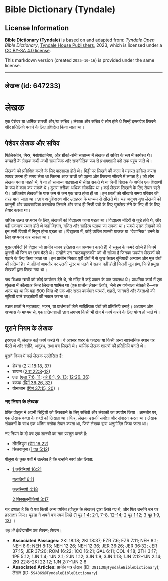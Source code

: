 # Bible Dictionary (Tyndale)

## License Information

**Bible Dictionary (Tyndale)** is based on and adapted from: _Tyndale Open Bible Dictionary_, [Tyndale House Publishers](https://tyndaleopenresources.com/), 2023, which is licensed under a [CC BY-SA 4.0 license](https://creativecommons.org/licenses/by-sa/4.0/legalcode.en).

This markdown version (created `2025-10-16`) is provided under the same license.



--------------------------------

## लेखक (id: 647233)

लेखक
====

एक पेशेवर या धार्मिक शास्त्री और/या सचिव। लेखक और सचिव वे लोग होते थे जिन्हें दस्तावेज़ लिखने और प्रतिलिपि बनाने के लिए प्रशिक्षित किया जाता था।

पेशेवर लेखक और सचिव
-------------------

फिलिस्तीन, मिस्र, मेसोपोटामिया, और ग्रीको\-रोमी साम्राज्य में लेखक ही सचिव के रूप में कार्यरत थे। कचहरी के लेखक कभी\-कभी सामाजिक और राजनीतिक रूप से प्रभावशाली पदों तक पहुंच जाते थे।

लेखको को प्रशिक्षित करने के लिए पाठशाला होते थे। मिट्टी पर लिखने की कला में महारत हासिल करना शायद उतना ही समय लेता था जितना आज छात्रों को पढ़ना और लिखना सीखने में लगता है। जो लोग लेखक बनना चाहते थे, वे या तो सामान्य पाठशाला में सीख सकते थे या निजी शिक्षक के अधीन एक शिक्षार्थी के रूप में काम कर सकते थे। दूसरा तरीका अधिक लोकप्रिय था। कई लेखक सिखाने के लिए तैयार रहते थे। अधिकांश लेखकों के पास कम से कम एक छात्र होता ही था। इन छात्रों को सीखाते समय परिवार की तरह माना जाता था। छात्र अनुशिक्षरण और उदाहरण के माध्यम से सीखते थे। यह अनुभव युवा लेखकों को कानूनी और व्यावसायिक दस्तावेज लिखने और साथ ही निजी पत्रों के लिए श्रुतलेख लेने के लिए भी के लिए तैयार करता था।

अधिक उन्नत अध्ययन के लिए, लेखकों को विद्यालय जाना पड़ता था। विद्यालय मंदिरों से जुड़े होते थे, और वही एकमात्र स्थान होते थे जहाँ विज्ञान, गणित और साहित्य पढ़ाया जा सकता था। सबसे उन्नत लेखकों को इन सभी विषयों में निपुण होना पड़ता था। विद्यालय में, कोई व्यक्ति शास्त्री याजक या "वैज्ञानिक" बनने के लिए अध्ययन कर सकता था।

पुरातत्वविदों (वे विद्वान जो प्राचीन मानव इतिहास का अध्ययन करते हैं) ने स्कूल के कमरे खोजे है जिनमें कुरसी थीं जिन पर छात्र बैठते थे। उन्होंने उन "पाठ्यपुस्तकों" को भी खोजा है जिनका उपयोग लेखकों को पढ़ाने के लिए किया जाता था। इन प्राचीन निकट पूर्वी ग्रंथों में से कुछ केवल बुनियादी अभ्यास और मूल ग्रंथों की प्रतियां है। ये प्रतियां आमतौर पर उतनी सुंदर या पढ़ने में सहज नहीं होती जितनी मूल ग्रंथ, जिन्हें प्रमुख लेखकों द्वारा लिखा गया था।

जब शिक्षक छात्रों को कोई कार्यभार देते थे, तो मंदिर में कई प्रकार के पाठ उपलब्ध थे। प्राथमिक कार्य में एक श्रृंखला में कीलाक्षर चिन्ह लिखना शामिल था (एक प्राचीन लेखन लिपि), जैसे हम वर्णमाला सीखते हैं—बस अंतर यह था कि वहां 600 चिन्ह थे! एक और सरल कार्यभार पत्थरों, शहरों, जानवरों और देवताओं की सूचियों वाले शब्दकोशों की नकल करना था।

उन्नत छात्रों ने महाकाव्य, भजन, या प्रार्थनाओं जैसे साहित्यिक ग्रंथों की प्रतिलिपि बनाई। अध्ययन और अभ्यास के माध्यम से, एक प्रतिभाशाली छात्र लगभग किसी भी क्षेत्र में कार्य करने के लिए योग्य हो जाते थे।

पुराने नियम के लेखक
-------------------

इस्राएल में, लेखक कई कार्य करते थे। वे अक्सर शहर के फाटक या किसी अन्य सार्वजनिक स्थान पर बैठते थे और रसीदें, अनुबंध, तथा पत्र लिखते थे। धार्मिक लेखक शास्त्रों की प्रतिलिपि बनाते थे।

पुराने नियम में कई लेखक उल्लेखित हैं:

* शेबना ([2 रा 18:18, 37](https://ref.ly/2Kgs18:18,2Kgs18:37))
* शापान ([2 रा 22:8](https://ref.ly/2Kgs22:8-2Kgs22:12)–[12](https://ref.ly/2Kgs22:8-2Kgs22:12))
* एज्रा ([एज्रा 7:6, 11](https://ref.ly/Ezra7:6,Ezra7:11); [नहे 8:1, 9, 13](https://ref.ly/Neh8:1,Neh8:9,Neh8:13); [12:26, 36](https://ref.ly/Neh12:26,Neh12:36))
* बरूक ([यिर्म 36:26, 32](https://ref.ly/Jer36:26,Jer36:32))
* योनातान ([यिर्म 37:15, 20](https://ref.ly/Jer37:15,Jer37:20)) ।

### नए नियम के लेखक

प्रेरित पौलुस ने अपनी चिट्ठियों को लिखवाने के लिए सचिवों और लेखकों का उपयोग किया। आमतौर पर, एक लेखक वक्ता के शब्दों को लिखता था। फिर, लेखक उसकी समीक्षा और संपादन करता था। लेखक संपादनों के साथ एक अंतिम मसौदा तैयार करता था, जिसे लेखक द्वारा अनुमोदित किया जाता था।

नए नियम के दो पत्र एक शास्त्री का नाम प्रस्तुत करते हैं:

* तीरतियुस ([रोम 16:22](https://ref.ly/Rom16:22))
* सिलवानुस ([1 पत 5:12](https://ref.ly/1Pet5:12))

पौलुस के कुछ पत्रों में उल्लेख है कि उन्होंने स्वयं अंत लिखा:

* [1 कुरिन्थियों 16:21](https://ref.ly/1Cor16:21)

    [गलातियों 6:11](https://ref.ly/Gal6:11)

    [कुलुस्सियों 4:18](https://ref.ly/Col4:18)

    [2 थिस्सलुनीकियों 3:17](https://ref.ly/2Thess3:17)

यह दर्शाता है कि ये पत्र किसी अन्य व्यक्ति (पौलुस के लेखक) द्वारा लिखे गए थे, और फिर उन्होंने उन पर हस्ताक्षर किए। यूहन्ना ने अपने पत्र स्वयं लिखे ([1 यूह 1:4](https://ref.ly/1John1:4); [2:1,](https://ref.ly/1John2:1,1John2:7-1John2:8,1John2:12-1John2:14) [7–8](https://ref.ly/1John2:7-1John2:8), [12–14](https://ref.ly/1John2:12-1John2:14); [2 यूह 1:12](https://ref.ly/2John1:12); [3 यूह 1:9](https://ref.ly/3John1:9), [13\)](https://ref.ly/3John1:13) ।

*यह भी देखें* प्राचीन पत्र लेखन; लेखन। 

* **Associated Passages:** 2KI 18:18; 2KI 18:37; EZR 7:6; EZR 7:11; NEH 8:1; NEH 8:9; NEH 8:13; NEH 12:26; NEH 12:36; JER 36:26; JER 36:32; JER 37:15; JER 37:20; ROM 16:22; 1CO 16:21; GAL 6:11; COL 4:18; 2TH 3:17; 1PE 5:12; 1JN 1:4; 1JN 2:1; 2JN 1:12; 3JN 1:9; 3JN 1:13; 1JN 2:12–1JN 2:14; 2KI 22:8–2KI 22:12; 1JN 2:7–1JN 2:8
* **Associated Articles:** प्राचीन पत्र लेखन (ID: `381130@TyndaleBibleDictionary`); लेखन (ID: `594869@TyndaleBibleDictionary`)

